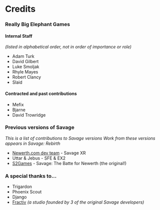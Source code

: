 # Credits

### Really Big Elephant Games

#### Internal Staff
*(listed in alphabetical order, not in order of importance or role)*

- Adam Turk
- David Gilbert
- Luke Smoljak
- Rhyle Mayes
- Robert Clancy
- Slaid

#### Contracted and past contributions
- Mefix
- Bjarne
- David Trowridge

### Previous versions of Savage
*This is a list of contributions to Savage versions*
*Work from these versions appears in Savage: Rebirth*

- [Newerth.com dev team](http://newerth.com) - Savage XR
- Uttar & Jebus - SFE & EX2
- [S2Games](http://s2games.com) - Savage: The Batte for Newerth (the original!)

### A special thanks to...
- Trigardon
- Phoenix Scout
- Django
- [Fractiv](http://fractiv.com) *(a studio founded by 3 of the original Savage developers)*
